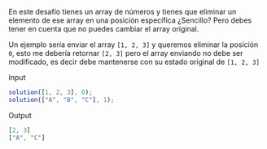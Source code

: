 En este desafío tienes un array de números y tienes que eliminar un elemento de ese array en una posición específica ¿Sencillo? Pero debes tener en cuenta que no puedes cambiar el array original.

Un ejemplo sería enviar el array `[1, 2, 3]` y queremos eliminar la posición `0`, esto me debería retornar `[2, 3]` pero el array enviando no debe ser modificado, es decir debe mantenerse con su estado original de `[1, 2, 3]`

Input

```js
solution([1, 2, 3], 0);
solution(["A", "B", "C"], 1);
```

Output

```js
[2, 3]
["A", "C"]
```
